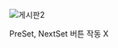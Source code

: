 ![게시판2](https://github.com/user-attachments/assets/59b8dc1f-3c16-4a0b-9c96-11a592db9ad2)


PreSet, NextSet 버튼 작동 X
